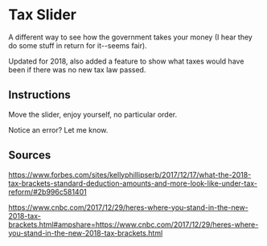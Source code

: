 Tax Slider
==========
A different way to see how the government takes your money (I hear they do some stuff in return for
it--seems fair).

Updated for 2018, also added a feature to show what taxes would have been if there was no new tax
law passed.


Instructions
-----------
Move the slider, enjoy yourself, no particular order.

Notice an error? Let me know.


Sources
-------
https://www.forbes.com/sites/kellyphillipserb/2017/12/17/what-the-2018-tax-brackets-standard-deduction-amounts-and-more-look-like-under-tax-reform/#2b996c581401

https://www.cnbc.com/2017/12/29/heres-where-you-stand-in-the-new-2018-tax-brackets.html#ampshare=https://www.cnbc.com/2017/12/29/heres-where-you-stand-in-the-new-2018-tax-brackets.html
